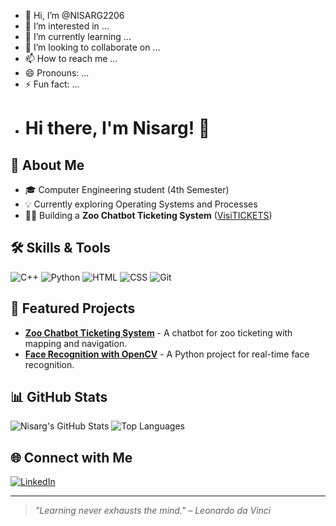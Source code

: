 - 👋 Hi, I’m @NISARG2206
- 👀 I’m interested in ...
- 🌱 I’m currently learning ...
- 💞️ I’m looking to collaborate on ...
- 📫 How to reach me ...
- 😄 Pronouns: ...
- ⚡ Fun fact: ...
- # Hi there, I'm Nisarg! 👋 

## 🚀 About Me
- 🎓 Computer Engineering student (4th Semester)
- 💡 Currently exploring Operating Systems and Processes
- 🧑‍💻 Building a **Zoo Chatbot Ticketing System** ([VisiTICKETS](https://github.com/your-repo-link))

## 🛠️ Skills & Tools
![C++](https://img.shields.io/badge/-C++-00599C?logo=c%2B%2B&logoColor=white)
![Python](https://img.shields.io/badge/-Python-3776AB?logo=python&logoColor=white)
![HTML](https://img.shields.io/badge/-HTML5-E34F26?logo=html5&logoColor=white)
![CSS](https://img.shields.io/badge/-CSS3-1572B6?logo=css3&logoColor=white)
![Git](https://img.shields.io/badge/-Git-F05032?logo=git&logoColor=white)

## 🌟 Featured Projects
- **[Zoo Chatbot Ticketing System](https://github.com/your-repo-link)** - A chatbot for zoo ticketing with mapping and navigation.
- **[Face Recognition with OpenCV](https://github.com/your-repo-link)** - A Python project for real-time face recognition.

## 📊 GitHub Stats
![Nisarg's GitHub Stats](https://github-readme-stats.vercel.app/api?username=NISARG2206&show_icons=true&theme=radical)
![Top Languages](https://github-readme-stats.vercel.app/api/top-langs/?username=NISARG2206&layout=compact&theme=radical)

## 🌐 Connect with Me
[![LinkedIn](https://img.shields.io/badge/-LinkedIn-blue?logo=linkedin&logoColor=white)]([https://linkedin.com/in/your-link](https://www.linkedin.com/in/nisarg-patel-682a182b5))


---
> *"Learning never exhausts the mind." – Leonardo da Vinci*



<!---
NISARG2206/NISARG2206 is a ✨ special ✨ repository because its `README.md` (this file) appears on your GitHub profile.
You can click the Preview link to take a look at your changes.
--->

